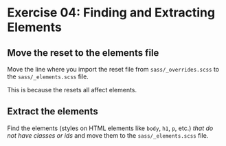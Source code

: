 # Exercise 04: Finding and Extracting Elements

## Move the reset to the elements file

Move the line where you import the reset file from
`sass/_overrides.scss` to the `sass/_elements.scss` file.

This is because the resets all affect elements.

## Extract the elements

Find the elements (styles on HTML elements like `body`, `h1`, `p`,
etc.) *that do not have classes or ids* and move them to the
`sass/_elements.scss` file.
